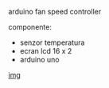 arduino fan speed controller

componente:
- senzor temperatura 
- ecran lcd 16 x 2
- arduino uno 

[img](./img/Screenshot%202022-06-27%20161132.png)
